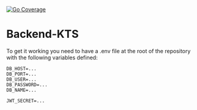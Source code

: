 [![Go Coverage](https://github.com/USER/REPO/wiki/coverage.svg)](https://raw.githack.com/wiki/USER/REPO/coverage.html)
# Backend-KTS

To get it working you need to have a .env file at the root of the repository with the following variables defined:
```
DB_HOST=...
DB_PORT=...
DB_USER=...
DB_PASSWORD=...
DB_NAME=...

JWT_SECRET=...
```
